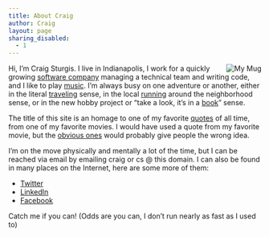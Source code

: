 ```yaml
---
title: About Craig
author: Craig
layout: page
sharing_disabled:
  - 1
---
```

<div style="float: right; margin-left: 10px;"><img src="/images/SMheadshots-138-200x300.jpg" alt="My Mug"/></div>

Hi, I’m Craig Sturgis. I live in Indianapolis, I work for a quickly growing [software company][1] managing a technical team and writing code, and I like to play [music][2]. I’m always busy on one adventure or another, either in the literal [traveling][4] sense, in the local [running][5] around the neighborhood sense, or in the new hobby project or “take a look, it’s in a [book][6]” sense. 

The title of this site is an homage to one of my favorite [quotes][7] of all time, from one of my favorite movies. I would have used a quote from my favorite movie, but the [obvious ones][8] would probably give people the wrong idea.

 [1]: http://smarterremarketer.com
 [2]: http://sundaynightkarate.com
 [4]: http://picasaweb.google.com/114661918667112947551/Switzerland
 [5]: http://runkeeper.com/user/craigsturgis/profile
 [6]: /images/reading-rainbow.jpg
 [7]: http://www.youtube.com/watch?v=xVXKOb5EE7Y
 [8]: http://www.youtube.com/watch?v=yYz3E4MckSw

I’m on the move physically and mentally a lot of the time, but I can be reached via email by emailing craig or cs @ this domain. I can also be found in many places on the Internet, here are some more of them:

*   [Twitter][8]
*   [LinkedIn][9]
*   [Facebook][7]

 [7]: http://www.facebook.com/craig.sturgis
 [8]: http://twitter.com/craigsturgis
 [9]: http://www.linkedin.com/in/craigsturgis

Catch me if you can! (Odds are you can, I don’t run nearly as fast as I used to)



 

 